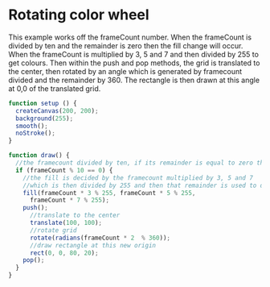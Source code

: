 # Rotating color wheel

This example works off the frameCount number. When the frameCount is divided by ten and the remainder is zero then the fill change will occur. When the frameCount is multiplied by 3, 5 and 7 and then divided by 255 to get colours. Then within the push and pop methods, the grid is translated to the center, then rotated by an angle which is generated by framecount divided and the remainder by 360. The rectangle is then drawn at this angle at 0,0 of the translated grid. 

``` js
function setup () {
  createCanvas(200, 200);
  background(255);
  smooth();
  noStroke();
}

function draw() {
  //the framecount divided by ten, if its remainder is equal to zero then a fill occurs
  if (frameCount % 10 == 0) {
    //the fill is decided by the framecount multiplied by 3, 5 and 7 
    //which is then divided by 255 and then that remainder is used to decide colours
    fill(frameCount * 3 % 255, frameCount * 5 % 255,
      frameCount * 7 % 255);
    push();
      //translate to the center
      translate(100, 100);
      //rotate grid 
      rotate(radians(frameCount * 2  % 360));
      //draw rectangle at this new origin
      rect(0, 0, 80, 20);
    pop();
  }
}
```